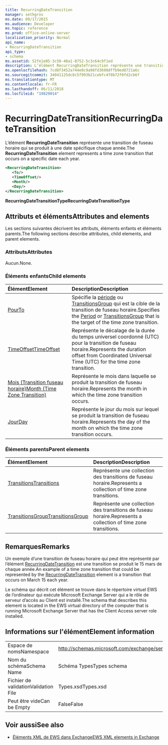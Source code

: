```yaml
---
title: RecurringDateTransition
manager: sethgros
ms.date: 09/17/2015
ms.audience: Developer
ms.topic: reference
ms.prod: office-online-server
localization_priority: Normal
api_name:
- RecurringDateTransition
api_type:
- schema
ms.assetid: 52fe1e05-3c50-40a1-8752-5c3c64c9f1ed
description: L’élément RecurringDateTransition représente une transition de fuseau horaire qui se produit à une date spécifique chaque année.
ms.openlocfilehash: 7cd8f3452a744e0c9a98fd3698dffb9ed8721a6c
ms.sourcegitcommit: 34041125dc8c5f993b21cebfc4f8b72f0fd2cb6f
ms.translationtype: MT
ms.contentlocale: fr-FR
ms.lasthandoff: 06/11/2018
ms.locfileid: "19829014"
---
```

# <a name="recurringdatetransition"></a><span data-ttu-id="e49a6-103">RecurringDateTransition</span><span class="sxs-lookup"><span data-stu-id="e49a6-103">RecurringDateTransition</span></span>

<span data-ttu-id="e49a6-104">L’élément **RecurringDateTransition** représente une transition de fuseau horaire qui se produit à une date spécifique chaque année.</span><span class="sxs-lookup"><span data-stu-id="e49a6-104">The **RecurringDateTransition** element represents a time zone transition that occurs on a specific date each year.</span></span> 
  
```xml
<RecurringDateTransition>
   <To/>
   <TimeOffset/>
   <Month/>
   <Day/>
</RecurringDateTransition>
```

 <span data-ttu-id="e49a6-105">**RecurringDateTransitionType**</span><span class="sxs-lookup"><span data-stu-id="e49a6-105">**RecurringDateTransitionType**</span></span>
## <a name="attributes-and-elements"></a><span data-ttu-id="e49a6-106">Attributs et éléments</span><span class="sxs-lookup"><span data-stu-id="e49a6-106">Attributes and elements</span></span>

<span data-ttu-id="e49a6-107">Les sections suivantes décrivent les attributs, éléments enfants et éléments parents.</span><span class="sxs-lookup"><span data-stu-id="e49a6-107">The following sections describe attributes, child elements, and parent elements.</span></span>
  
### <a name="attributes"></a><span data-ttu-id="e49a6-108">Attributs</span><span class="sxs-lookup"><span data-stu-id="e49a6-108">Attributes</span></span>

<span data-ttu-id="e49a6-109">Aucun.</span><span class="sxs-lookup"><span data-stu-id="e49a6-109">None.</span></span>
  
### <a name="child-elements"></a><span data-ttu-id="e49a6-110">Éléments enfants</span><span class="sxs-lookup"><span data-stu-id="e49a6-110">Child elements</span></span>

|<span data-ttu-id="e49a6-111">**Élément**</span><span class="sxs-lookup"><span data-stu-id="e49a6-111">**Element**</span></span>|<span data-ttu-id="e49a6-112">**Description**</span><span class="sxs-lookup"><span data-stu-id="e49a6-112">**Description**</span></span>|
|:-----|:-----|
|[<span data-ttu-id="e49a6-113">Pour</span><span class="sxs-lookup"><span data-stu-id="e49a6-113">To</span></span>](to.md) <br/> |<span data-ttu-id="e49a6-114">Spécifie la [période](period.md) ou [TransitionsGroup](transitionsgroup.md) qui est la cible de la transition de fuseau horaire.</span><span class="sxs-lookup"><span data-stu-id="e49a6-114">Specifies the [Period](period.md) or [TransitionsGroup](transitionsgroup.md) that is the target of the time zone transition.</span></span>  <br/> |
|[<span data-ttu-id="e49a6-115">TimeOffset</span><span class="sxs-lookup"><span data-stu-id="e49a6-115">TimeOffset</span></span>](timeoffset.md) <br/> |<span data-ttu-id="e49a6-116">Représente le décalage de la durée du temps universel coordonné (UTC) pour la transition de fuseau horaire.</span><span class="sxs-lookup"><span data-stu-id="e49a6-116">Represents the duration offset from Coordinated Universal Time (UTC) for the time zone transition.</span></span>  <br/> |
|[<span data-ttu-id="e49a6-117">Mois (Transition fuseau horaire)</span><span class="sxs-lookup"><span data-stu-id="e49a6-117">Month (Time Zone Transition)</span></span>](month-time-zone-transition.md) <br/> |<span data-ttu-id="e49a6-118">Représente le mois dans laquelle se produit la transition de fuseau horaire.</span><span class="sxs-lookup"><span data-stu-id="e49a6-118">Represents the month in which the time zone transition occurs.</span></span>  <br/> |
|[<span data-ttu-id="e49a6-119">Jour</span><span class="sxs-lookup"><span data-stu-id="e49a6-119">Day</span></span>](day.md) <br/> |<span data-ttu-id="e49a6-120">Représente le jour du mois sur lequel se produit la transition de fuseau horaire.</span><span class="sxs-lookup"><span data-stu-id="e49a6-120">Represents the day of the month on which the time zone transition occurs.</span></span>  <br/> |
   
### <a name="parent-elements"></a><span data-ttu-id="e49a6-121">Éléments parents</span><span class="sxs-lookup"><span data-stu-id="e49a6-121">Parent elements</span></span>

|<span data-ttu-id="e49a6-122">**Élément**</span><span class="sxs-lookup"><span data-stu-id="e49a6-122">**Element**</span></span>|<span data-ttu-id="e49a6-123">**Description**</span><span class="sxs-lookup"><span data-stu-id="e49a6-123">**Description**</span></span>|
|:-----|:-----|
|[<span data-ttu-id="e49a6-124">Transitions</span><span class="sxs-lookup"><span data-stu-id="e49a6-124">Transitions</span></span>](transitions.md) <br/> |<span data-ttu-id="e49a6-125">Représente une collection des transitions de fuseau horaire.</span><span class="sxs-lookup"><span data-stu-id="e49a6-125">Represents a collection of time zone transitions.</span></span>  <br/> |
|[<span data-ttu-id="e49a6-126">TransitionsGroup</span><span class="sxs-lookup"><span data-stu-id="e49a6-126">TransitionsGroup</span></span>](transitionsgroup.md) <br/> |<span data-ttu-id="e49a6-127">Représente une collection des transitions de fuseau horaire.</span><span class="sxs-lookup"><span data-stu-id="e49a6-127">Represents a collection of time zone transitions.</span></span>  <br/> |
   
## <a name="remarks"></a><span data-ttu-id="e49a6-128">Remarques</span><span class="sxs-lookup"><span data-stu-id="e49a6-128">Remarks</span></span>

<span data-ttu-id="e49a6-129">Un exemple d’une transition de fuseau horaire qui peut être représenté par l’élément [RecurringDateTransition](recurringdatetransition.md) est une transition se produit le 15 mars de chaque année.</span><span class="sxs-lookup"><span data-stu-id="e49a6-129">An example of a time zone transition that could be represented by the [RecurringDateTransition](recurringdatetransition.md) element is a transition that occurs on March 15 each year.</span></span> 
  
<span data-ttu-id="e49a6-130">Le schéma qui décrit cet élément se trouve dans le répertoire virtuel EWS de l’ordinateur qui exécute Microsoft Exchange Server qui a le rôle de serveur d’accès au Client est installé.</span><span class="sxs-lookup"><span data-stu-id="e49a6-130">The schema that describes this element is located in the EWS virtual directory of the computer that is running Microsoft Exchange Server that has the Client Access server role installed.</span></span>
  
## <a name="element-information"></a><span data-ttu-id="e49a6-131">Informations sur l'élément</span><span class="sxs-lookup"><span data-stu-id="e49a6-131">Element information</span></span>

|||
|:-----|:-----|
|<span data-ttu-id="e49a6-132">Espace de noms</span><span class="sxs-lookup"><span data-stu-id="e49a6-132">Namespace</span></span>  <br/> |http://schemas.microsoft.com/exchange/services/2006/types  <br/> |
|<span data-ttu-id="e49a6-133">Nom du schéma</span><span class="sxs-lookup"><span data-stu-id="e49a6-133">Schema Name</span></span>  <br/> |<span data-ttu-id="e49a6-134">Schéma Types</span><span class="sxs-lookup"><span data-stu-id="e49a6-134">Types schema</span></span>  <br/> |
|<span data-ttu-id="e49a6-135">Fichier de validation</span><span class="sxs-lookup"><span data-stu-id="e49a6-135">Validation File</span></span>  <br/> |<span data-ttu-id="e49a6-136">Types.xsd</span><span class="sxs-lookup"><span data-stu-id="e49a6-136">Types.xsd</span></span>  <br/> |
|<span data-ttu-id="e49a6-137">Peut être vide</span><span class="sxs-lookup"><span data-stu-id="e49a6-137">Can be Empty</span></span>  <br/> |<span data-ttu-id="e49a6-138">False</span><span class="sxs-lookup"><span data-stu-id="e49a6-138">False</span></span>  <br/> |
   
## <a name="see-also"></a><span data-ttu-id="e49a6-139">Voir aussi</span><span class="sxs-lookup"><span data-stu-id="e49a6-139">See also</span></span>



- [<span data-ttu-id="e49a6-140">Éléments XML de EWS dans Exchange</span><span class="sxs-lookup"><span data-stu-id="e49a6-140">EWS XML elements in Exchange</span></span>](ews-xml-elements-in-exchange.md)

